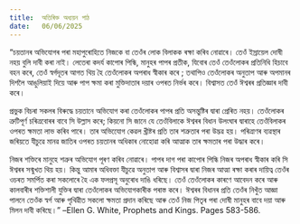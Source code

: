 ```yaml
---
title:  অতিৰিক্ত অধ্যয়ন পাঠ
date:   06/06/2025
---
```


“চয়তানৰ অভিযোগৰ পৰা মহাপুৰোহিতে নিজকে বা তেওঁৰ লোক বিলাকক ৰক্ষা কৰিব নোৱাৰে। তেওঁ ইস্রায়েল দোষী নহয় বুলি দাবী কৰা নাই। লেতেৰা কদর্য কাপোৰ পিন্ধি, মানুহৰ পাপৰ প্ৰতীক, যিবোৰ তেওঁ তেওঁলোকৰ প্ৰতিনিধি হিচাবে বহন কৰে, তেওঁ স্বৰ্গদূতৰ আগত থিয় হৈ তেওঁলোকৰ অপৰাধ স্বীকাৰ কৰে ; তথাপিও তেওঁলোকৰ অনুতাপ আৰু অপমানৰ দিশলৈ আঙুলিয়াই দিয়ে আৰু পাপ ক্ষমা কৰা মুক্তিদাতাৰ দয়াৰ ওপৰত নিৰ্ভৰ কৰে। বিশ্বাসত তেওঁ ঈশ্বৰৰ প্ৰতিজ্ঞাৰ দাবী কৰে।

প্ৰভুক বিচৰা সকলৰ বিৰুদ্ধে চয়তানে অভিযোগ কৰা তেওঁলোকৰ পাপৰ প্ৰতি অসন্তুষ্টিৰ দ্বাৰা প্ৰেৰিত নহয়। তেওঁলোকৰ ত্রুটিপূর্ণ চৰিত্ৰবোৰৰ বাবে সি উল্লাস কৰে; কিয়নো সি জানে যে তেওঁবিলাকে ঈশ্বৰৰ বিধান উলংঘাৰ দ্বাৰাহে তেওঁবিলাকৰ ওপৰত ক্ষমতা লাভ কৰিব পাৰে। তাৰ অভিযোেগ কেৱল খ্ৰীষ্টৰ প্ৰতি তাৰ শত্রুতাৰ পৰা উদ্ভৱ হয়। পৰিত্ৰাণৰ ব্যৱস্থাৰ জৰিয়তে যীচুৱে মানৱ জাতিৰ ওপৰত চয়তানৰ অধিকাৰ নোহোৱা কৰি আত্মাক তাৰ ক্ষমতাৰ পৰা উদ্ধাৰ কৰে।

নিজৰ শক্তিৰে মানুহে শত্ৰুৰ অভিযোগ পূৰণ কৰিব নোৱাৰে। পাপৰ দাগ পৰা কাপোৰ পিন্ধি নিজৰ অপৰাধ স্বীকাৰ কৰি সি ঈশ্বৰৰ সন্মুখত থিয় হয়। কিন্তু আমাৰ অধিবক্তা যীচুৱে অনুতাপ আৰু বিশ্বাসৰ দ্বাৰা নিজৰ আত্মা ৰক্ষা কৰাৰ দায়িত্ব তেওঁৰ ওচৰত সমর্পিত কৰা সকলোৰে হৈ এক ফলপ্রসূ অনুৰোধ দাঙি ধৰিছে। তেওঁ তেওঁলোকৰ কাৰণে আবেদন কৰে আৰু কালবাৰীৰ শক্তিশালী যুক্তিৰ দ্বাৰা তেওঁলোকৰ অভিযোগকাৰীক পৰাস্ত কৰে। ঈশ্বৰৰ বিধানৰ প্ৰতি তেওঁৰ নিখুঁত আজ্ঞা পালনে তেওঁক স্বৰ্গ আৰু পৃথিৱীত সকলো ক্ষমতা প্রদান কৰিছে আৰু তেওঁ নিজ পিতৃৰ পৰা দোষী মানুহৰ বাবে দয়া আৰু মিলন দাবী কৰিছে।” –Ellen G. White, Prophets and Kings. Pages 583-586.